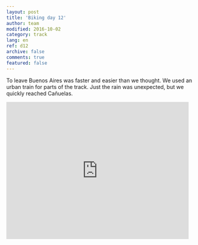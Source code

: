 ```yaml
---   
layout: post 
title: 'Biking day 12'  
author: team 
modified: 2016-10-02
category: track 
lang: en 
ref: d12
archive: false 
comments: true 
featured: false 
--- 
```


 To leave Buenos Aires was faster and easier than we thought. We used an urban train for parts of the track. Just the rain was unexpected, but we quickly reached Cañuelas.                                                                                                                                                                                                                   

<iframe width='480' height='360' src='http://track-kit.net/maps_s3/?v=embed&track=230346.gpx' frameborder='0' allowfullscreen></iframe>